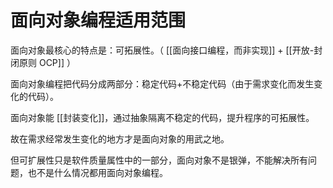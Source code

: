 # 面向对象编程适用范围

面向对象最核心的特点是：可拓展性。（ [[面向接口编程，而非实现]] + [[开放-封闭原则 OCP]] ）

面向对象编程把代码分成两部分：稳定代码+不稳定代码（由于需求变化而发生变化的代码）。

面向对象能 [[封装变化]]，通过抽象隔离不稳定的代码，提升程序的可拓展性。

故在需求经常发生变化的地方才是面向对象的用武之地。

但可扩展性只是软件质量属性中的一部分，面向对象不是银弹，不能解决所有问题，也不是什么情况都用面向对象编程。
